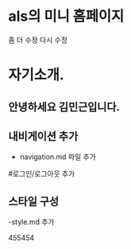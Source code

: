 # als의 미니 홈페이지 

좀 더 수정 다시 수정


# 자기소개.

## 안녕하세요 김민근입니다. 



## 내비게이션 추가
- navigation.md 파일 추가

#로그인/로그아웃 추가

## 스타일 구성 

-style.md 추가

455454